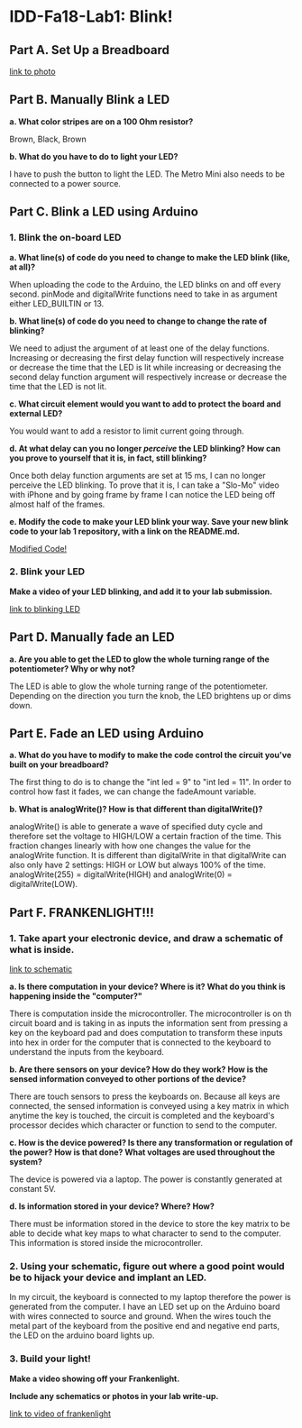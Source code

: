 # IDD-Fa18-Lab1: Blink!

## Part A. Set Up a Breadboard

[link to photo](https://github.com/wario123/IDD-Fa18-Lab1/blob/master/IMG_7296.jpg)
 

## Part B. Manually Blink a LED

**a. What color stripes are on a 100 Ohm resistor?**

Brown, Black, Brown
 
**b. What do you have to do to light your LED?**

I have to push the button to light the LED. The Metro Mini also needs to be connected to a power source.

## Part C. Blink a LED using Arduino

### 1. Blink the on-board LED

**a. What line(s) of code do you need to change to make the LED blink (like, at all)?**

When uploading the code to the Arduino, the LED blinks on and off every second. pinMode and digitalWrite functions need to take in as argument either LED_BUILTIN or 13.

**b. What line(s) of code do you need to change to change the rate of blinking?**

We need to adjust the argument of at least one of the delay functions. Increasing or decreasing the first delay function will respectively increase or decrease the time that the LED is lit while increasing or decreasing the second delay function argument will respectively increase or decrease the time that the LED is not lit.

**c. What circuit element would you want to add to protect the board and external LED?**

You would want to add a resistor to limit current going through.
 
**d. At what delay can you no longer *perceive* the LED blinking? How can you prove to yourself that it is, in fact, still blinking?**

Once both delay function arguments are set at 15 ms, I can no longer perceive the LED blinking. To prove that it is, I can take a "Slo-Mo" video with iPhone and by going frame by frame I can notice the LED being off almost half of the frames.

**e. Modify the code to make your LED blink your way. Save your new blink code to your lab 1 repository, with a link on the README.md.**

[Modified Code!](https://github.com/wario123/IDD-Fa18-Lab1/blob/master/partC_question1e.ino)
    

### 2. Blink your LED

**Make a video of your LED blinking, and add it to your lab submission.**

[link to blinking LED](https://www.youtube.com/watch?v=U1FaAGCqVZ8&feature=youtu.be)


## Part D. Manually fade an LED

**a. Are you able to get the LED to glow the whole turning range of the potentiometer? Why or why not?**

The LED is able to glow the whole turning range of the potentiometer. Depending on the direction you turn the knob, the LED brightens up or dims down.


## Part E. Fade an LED using Arduino

**a. What do you have to modify to make the code control the circuit you've built on your breadboard?**

The first thing to do is to change the "int led = 9" to "int led = 11". In order to control how fast it fades, we can change the fadeAmount variable.

**b. What is analogWrite()? How is that different than digitalWrite()?**

analogWrite() is able to generate a wave of specified duty cycle and therefore set the voltage to HIGH/LOW a certain fraction of the time. This fraction changes linearly with how one changes the value for the analogWrite function. It is different than digitalWrite in that digitalWrite can also only have 2 settings: HIGH or LOW but always 100% of the time. analogWrite(255) = digitalWrite(HIGH) and analogWrite(0) = digitalWrite(LOW).


## Part F. FRANKENLIGHT!!!

### 1. Take apart your electronic device, and draw a schematic of what is inside. 

[link to schematic](https://github.com/wario123/IDD-Fa18-Lab1/blob/master/IMG_7319.jpg)


**a. Is there computation in your device? Where is it? What do you think is happening inside the "computer?"**

There is computation inside the microcontroller. The microcontroller is on th circuit board and is taking in as inputs the information sent from pressing a key on the keyboard pad and does computation to transform these inputs into hex in order for the computer that is connected to the keyboard to understand the inputs from the keyboard.

**b. Are there sensors on your device? How do they work? How is the sensed information conveyed to other portions of the device?**

There are touch sensors to press the keyboards on. Because all keys are connected, the sensed information is conveyed using a key matrix in which anytime the key is touched, the circuit is completed and the keyboard's processor decides which character or function to send to the computer.

**c. How is the device powered? Is there any transformation or regulation of the power? How is that done? What voltages are used throughout the system?**

The device is powered via a laptop. The power is constantly generated at constant 5V.

**d. Is information stored in your device? Where? How?**

There must be information stored in the device to store the key matrix to be able to decide what key maps to what character to send to the computer. This information is stored inside the microcontroller.

### 2. Using your schematic, figure out where a good point would be to hijack your device and implant an LED.

In my circuit, the keyboard is connected to my laptop therefore the power is generated from the computer. I have an LED set up on the Arduino board with wires connected to source and ground. When the wires touch the metal part of the keyboard from the positive end and negative end parts, the LED on the arduino board lights up.

### 3. Build your light!

**Make a video showing off your Frankenlight.**

**Include any schematics or photos in your lab write-up.**

[link to video of frankenlight](https://www.youtube.com/watch?v=3TEYE3-ppyM&feature=youtu.be)

